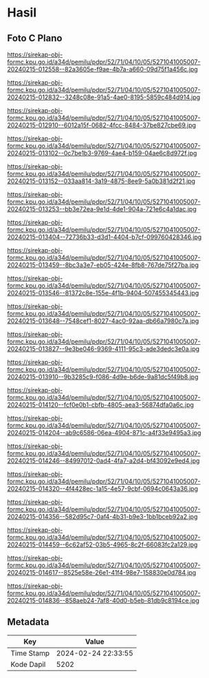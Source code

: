 # Hasil

## Foto C Plano

https://sirekap-obj-formc.kpu.go.id/a34d/pemilu/pdpr/52/71/04/10/05/5271041005007-20240215-012558--82a3605e-f9ae-4b7a-a660-09d75f1a456c.jpg

https://sirekap-obj-formc.kpu.go.id/a34d/pemilu/pdpr/52/71/04/10/05/5271041005007-20240215-012832--3248c08e-91a5-4ae0-8195-5859c484d914.jpg

https://sirekap-obj-formc.kpu.go.id/a34d/pemilu/pdpr/52/71/04/10/05/5271041005007-20240215-012910--6012a15f-0682-4fcc-8484-37be827cbe69.jpg

https://sirekap-obj-formc.kpu.go.id/a34d/pemilu/pdpr/52/71/04/10/05/5271041005007-20240215-013102--0c7be1b3-9769-4ae4-b159-04ae6c8d972f.jpg

https://sirekap-obj-formc.kpu.go.id/a34d/pemilu/pdpr/52/71/04/10/05/5271041005007-20240215-013152--033aa814-3a19-4875-8ee9-5a0b381d2f21.jpg

https://sirekap-obj-formc.kpu.go.id/a34d/pemilu/pdpr/52/71/04/10/05/5271041005007-20240215-013253--bb3e72ea-9e1d-4de1-904a-721e6c4a1dac.jpg

https://sirekap-obj-formc.kpu.go.id/a34d/pemilu/pdpr/52/71/04/10/05/5271041005007-20240215-013404--72736b33-d3d1-4404-b7cf-099760428346.jpg

https://sirekap-obj-formc.kpu.go.id/a34d/pemilu/pdpr/52/71/04/10/05/5271041005007-20240215-013459--8bc3a3e7-eb05-424e-8fb8-767de75f27ba.jpg

https://sirekap-obj-formc.kpu.go.id/a34d/pemilu/pdpr/52/71/04/10/05/5271041005007-20240215-013546--81372c8e-155e-4f1b-9404-507455345443.jpg

https://sirekap-obj-formc.kpu.go.id/a34d/pemilu/pdpr/52/71/04/10/05/5271041005007-20240215-013648--7548cef1-8027-4ac0-92aa-db66a7980c7a.jpg

https://sirekap-obj-formc.kpu.go.id/a34d/pemilu/pdpr/52/71/04/10/05/5271041005007-20240215-013827--9e3be046-9369-4111-95c3-ade3dedc3e0a.jpg

https://sirekap-obj-formc.kpu.go.id/a34d/pemilu/pdpr/52/71/04/10/05/5271041005007-20240215-013910--9b3285c9-f086-4d9e-b6de-9a81dc5f49b8.jpg

https://sirekap-obj-formc.kpu.go.id/a34d/pemilu/pdpr/52/71/04/10/05/5271041005007-20240215-014120--fcf0e0b1-cbfb-4805-aea3-56874dfa0a6c.jpg

https://sirekap-obj-formc.kpu.go.id/a34d/pemilu/pdpr/52/71/04/10/05/5271041005007-20240215-014204--ab9c6586-06ea-4904-871c-a4f33e9495a3.jpg

https://sirekap-obj-formc.kpu.go.id/a34d/pemilu/pdpr/52/71/04/10/05/5271041005007-20240215-014246--84997012-0ad4-4fa7-a2d4-bf43092e9ed4.jpg

https://sirekap-obj-formc.kpu.go.id/a34d/pemilu/pdpr/52/71/04/10/05/5271041005007-20240215-014320--4f4428ec-1a15-4e57-9cbf-0694c0643a36.jpg

https://sirekap-obj-formc.kpu.go.id/a34d/pemilu/pdpr/52/71/04/10/05/5271041005007-20240215-014356--582d95c7-0af4-4b31-b9e3-1bb1bceb92a2.jpg

https://sirekap-obj-formc.kpu.go.id/a34d/pemilu/pdpr/52/71/04/10/05/5271041005007-20240215-014459--6c62af52-03b5-4965-8c2f-66083fc2a129.jpg

https://sirekap-obj-formc.kpu.go.id/a34d/pemilu/pdpr/52/71/04/10/05/5271041005007-20240215-014617--8525e58e-26e1-41f4-98e7-158830e0d784.jpg

https://sirekap-obj-formc.kpu.go.id/a34d/pemilu/pdpr/52/71/04/10/05/5271041005007-20240215-014836--858aeb24-7af8-40d0-b5eb-81db9c8194ce.jpg


## Metadata

| Key        | Value               |
| ---------- | ------------------- |
| Time Stamp | 2024-02-24 22:33:55 |
| Kode Dapil | 5202                |



